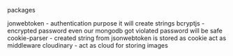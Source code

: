 packages

jonwebtoken - authentication purpose it will create strings
bcryptjs - encrypted password even our mongodb got violated password will be safe
cookie-parser - created string from jsonwebtoken is stored as cookie act as middleware
cloudinary - act as cloud for storing images

